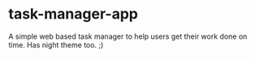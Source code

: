 # task-manager-app
A simple web based task manager to help users get their work done on time. Has night theme too. ;)
